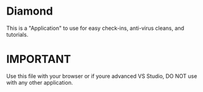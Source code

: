 # Diamond
This is a "Application" to use for easy check-ins, anti-virus cleans, and tutorials.
# IMPORTANT
Use this file with your browser or if youre advanced VS Studio, DO NOT use with any other application.

